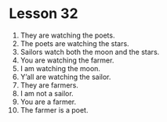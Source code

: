 # Lesson 32

1. They are watching the poets.
2. The poets are watching the stars.
3. Sailors watch both the moon and the stars.
4. You are watching the farmer.
5. I am watching the moon.
6. Y’all are watching the sailor.
7. They are farmers.
8. I am not a sailor.
9. You are a farmer.
10. The farmer is a poet.
